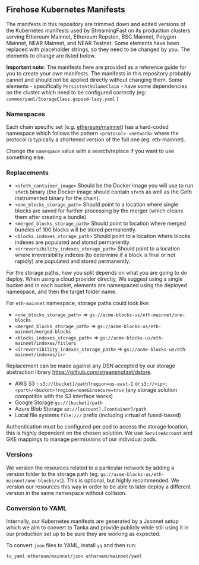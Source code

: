 ## Firehose Kubernetes Manifests

The manifests in this repository are trimmed down and edited versions of the Kubernetes manifests used by StreamingFast on its production clusters serving Ethereum Mainnet,
Ethereum Ropsten, BSC Mainnet, Polygon Mainnet, NEAR Mainnet, and NEAR Testnet. Some elements have been replaced with placeholder strings, so they need to be changed
by you. The elements to change are listed below.

**Important note**: The manifests here are provided as a reference guide for you to create your own manifests. The manifests in this repository probably cannot and should not be applied 
directly without changing them. Some elements - specifically `PersistentVolumeClaim` - have some dependencies on the cluster which need to be configured correctly (eg: `common/yaml/StorageClass.gcpssd-lazy.yaml` )

### Namespaces

Each chain specific set (e.g. [ethereum/mainnet](./ethereum/mainnet)) has a hard-coded namespace which follows the
pattern `<protocol>-<network>` where the protocol is typically a shortened version of the full one (eg: eth-mainnet).

Change the `namespace` value with a search/replace if you want to use something else.

### Replacements

- `<sfeth_container_image>` Should be the Docker image you will use to run `sfeth` binary (the Docker image should contain `sfeth` as well as the Geth instrumented binary for the chain).
- `<one_blocks_storage_path>` Should point to a location where single blocks are saved for further processing by the merger (which cleans them after creating a bundle).
- `<merged_blocks_storage_path>` Should point to location where merged bundles of 100 blocks will be stored permanently.
- `<blocks_indexes_storage_path>` Should point to a location where blocks indexes are populated and stored permanently.
- `<irreversibility_indexes_storage_path>` Should point to a location where irreversibility indexes (to determine if a block is final or not rapidly) are populated and stored permanently.

For the storage paths, how you split depends on what you are going to do deploy. When using a cloud provider directly,
We suggest using a single bucket and in each bucket, elements are namespaced using the deployed namespace, and then the target folder name. 

For `eth-mainnet` namespace, storage paths could look like:

- `<one_blocks_storage_path>` => `gs://acme-blocks-us/eth-mainnet/one-blocks`
- `<merged_blocks_storage_path>` => `gs://acme-blocks-us/eth-mainnet/merged-blocks`
- `<blocks_indexes_storage_path>` => `gs://acme-blocks-us/eth-mainnet/indexes/fitlers`
- `<irreversibility_indexes_storage_path>` => `gs://acme-blocks-us/eth-mainnet/indexes/irr`

Replacement can be made against any DSN accepted by our storage abstraction library https://github.com/streamingfast/dstore.

- AWS S3 - `s3://[bucket]/path?region=us-east-1` or `s3://<ip>:<port>/<bucket>?region=none&insecure=true` (any storage solution compatible with the S3 interface works)
- Google Storage `gs://[bucket]/path`
- Azure Blob Storage `az://[account].[container]/path`
- Local file systems `file:///` prefix (including virtual of fused-based)

Authentication must be configured per pod to access the storage location, this is highly dependent on the chosen
solution. We use `ServiceAccount` and GKE mappings to manage permissions of our individual pods.

### Versions

We version the resources related to a particular network by adding a version folder to the storage path (eg: `gs://acme-blocks-us/eth-mainnet/one-blocks/v1`). This is optional,
but highly recommended. We version our resources this way in order to be able to later deploy a different version in the same namespace without collision.

### Conversion to YAML

Internally, our Kubernetes manifests are generated by a Jsonnet setup which we aim to convert to
Tanka and provide publicly while still using it in our production set up to be sure they are working as expected.

To convert `json` files to YAML, install `yq` and then run:

```
to_yaml ethereum/mainnet/json ethereum/mainnet/yaml
```

